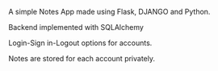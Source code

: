 A simple Notes App made using Flask, DJANGO and Python.

Backend implemented with SQLAlchemy

Login-Sign in-Logout options for accounts.

Notes are stored for each account privately.
